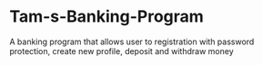# Tam-s-Banking-Program
A banking program that allows user to registration with password protection, create new profile, deposit and withdraw money
